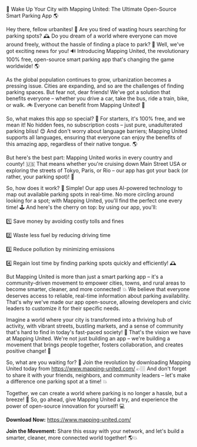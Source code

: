 🚨 Wake Up Your City with Mapping United: The Ultimate Open-Source Smart Parking App 🌎

Hey there, fellow urbanites! 🤗 Are you tired of wasting hours searching for parking spots? 🕰️ Do you dream of a world where everyone can move around freely, without the hassle of finding a place to park? 🚗 Well, we've got exciting news for you! 🔊 Introducing Mapping United, the revolutionary 100% free, open-source smart parking app that's changing the game worldwide! 🌎

As the global population continues to grow, urbanization becomes a pressing issue. Cities are expanding, and so are the challenges of finding parking spaces. But fear not, dear friends! We've got a solution that benefits everyone – whether you drive a car, take the bus, ride a train, bike, or walk. 🚲 Everyone can benefit from Mapping United! 💪

So, what makes this app so special? 🔮 For starters, it's 100% free, and we mean it! No hidden fees, no subscription costs – just pure, unadulterated parking bliss! 😊 And don't worry about language barriers; Mapping United supports all languages, ensuring that everyone can enjoy the benefits of this amazing app, regardless of their native tongue. 🌎

But here's the best part: Mapping United works in every country and county! 🇺🇸 That means whether you're cruising down Main Street USA or exploring the streets of Tokyo, Paris, or Rio – our app has got your back (or rather, your parking spot)! 📍

So, how does it work? 🔧 Simple! Our app uses AI-powered technology to map out available parking spots in real-time. No more circling around looking for a spot; with Mapping United, you'll find the perfect one every time! 🕹️ And here's the cherry on top: by using our app, you'll:

1️⃣ Save money by avoiding costly tolls and fines

2️⃣ Waste less fuel by reducing driving time

3️⃣ Reduce pollution by minimizing emissions

4️⃣ Regain lost time by finding parking spots quickly and efficiently! 🕰️

But Mapping United is more than just a smart parking app – it's a community-driven movement to empower cities, towns, and rural areas to become smarter, cleaner, and more connected! 💥 We believe that everyone deserves access to reliable, real-time information about parking availability. That's why we've made our app open-source, allowing developers and civic leaders to customize it for their specific needs.

Imagine a world where your city is transformed into a thriving hub of activity, with vibrant streets, bustling markets, and a sense of community that's hard to find in today's fast-paced society! 🌆 That's the vision we have at Mapping United. We're not just building an app – we're building a movement that brings people together, fosters collaboration, and creates positive change! 💪

So, what are you waiting for? 🤔 Join the revolution by downloading Mapping United today from https://www.mapping-united.com/ 👉🏼 And don't forget to share it with your friends, neighbors, and community leaders – let's make a difference one parking spot at a time! 💥

Together, we can create a world where parking is no longer a hassle, but a breeze! 🌟 So, go ahead, give Mapping United a try, and experience the power of open-source innovation for yourself! 💻

**Download Now:** https://www.mapping-united.com/

**Join the Movement:** Share this essay with your network, and let's build a smarter, cleaner, more connected world together! 🌎💥